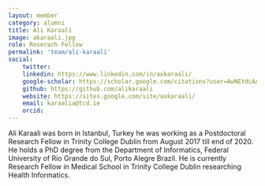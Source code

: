 ```yaml
---
layout: member
category: alumni
title: Ali Karaali
image: akaraali.jpg
role: Reserach Fellow
permalink: 'team/ali-karaali'
social:
    twitter: 
    linkedin: https://www.linkedin.com/in/axkaraali/
    google-scholar: https://scholar.google.com/citations?user=AwNEYdcAAAAJ&hl=en)
    github: https://github.com/alikaraali
    website: https://sites.google.com/site/axkaraali/
    email: karaalia@tcd.ie
    orcid:
---
```


Ali Karaali was born in Istanbul, Turkey he was working as a Postdoctoral
Research Fellow in Trinity College Dublin from August 2017 till end of 2020. He holds a PhD 
degree from the Department of Informatics, Federal University of Rio Grande do
Sul, Porto Alegre Brazil. He is currently Research Fellow in Medical School in
Trinity College Dublin researching Health Informatics.
